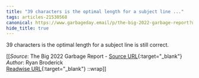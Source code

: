 ```yaml
---
title: "39 characters is the optimal length for a subject line ..."
tags: articles-21530568
canonical: https://www.garbageday.email/p/the-big-2022-garbage-report?utm_source=substack&utm_medium=email
hide_title: true
---
```


39 characters is the optimal length for a subject line is still correct.


[[_Source_: The Big 2022 Garbage Report - [Source URL](https://www.garbageday.email/p/the-big-2022-garbage-report?utm_source=substack&utm_medium=email){:target="_blank"}<br>
_Author_: Ryan Broderick<br>
[Readwise URL](https://readwise.io/open/427582092){:target="_blank"}
::wrap]]